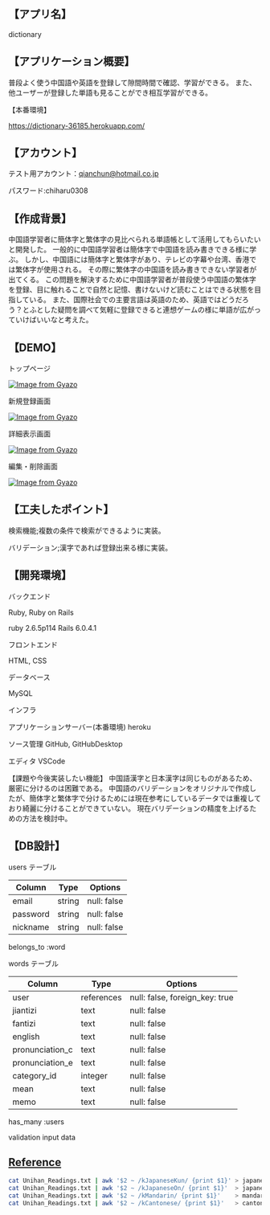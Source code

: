 ## 【アプリ名】

dictionary

## 【アプリケーション概要】

普段よく使う中国語や英語を登録して隙間時間で確認、学習ができる。
また、他ユーザーが登録した単語も見ることができ相互学習ができる。

【本番環境】

https://dictionary-36185.herokuapp.com/

## 【アカウント】

テスト用アカウント：qianchun@hotmail.co.jp

パスワード:chiharu0308

## 【作成背景】

中国語学習者に簡体字と繁体字の見比べられる単語帳として活用してもらいたいと開発した。
一般的に中国語学習者は簡体字で中国語を読み書きできる様に学ぶ。
しかし、中国語には簡体字と繁体字があり、テレビの字幕や台湾、香港では繁体字が使用される。
その際に繁体字の中国語を読み書きできない学習者が出てくる。
この問題を解決するために中国語学習者が普段使う中国語の繁体字を登録、目に触れることで自然と記憶、書けないけど読むことはできる状態を目指している。
また、国際社会での主要言語は英語のため、英語ではどうだろう？とふとした疑問を調べて気軽に登録できると連想ゲームの様に単語が広がっていけばいいなと考えた。

## 【DEMO】

トップページ

[![Image from Gyazo](https://i.gyazo.com/4aa7590ad39d987af52dbf251bed1a74.png)](https://gyazo.com/4aa7590ad39d987af52dbf251bed1a74)

新規登録画面

[![Image from Gyazo](https://i.gyazo.com/0704a764be505f8080095deabc2f0cfb.png)](https://gyazo.com/0704a764be505f8080095deabc2f0cfb)

詳細表示画面

[![Image from Gyazo](https://i.gyazo.com/02b56f8916378f2a1a59a15f0fd6d6f4.png)](https://gyazo.com/02b56f8916378f2a1a59a15f0fd6d6f4)

編集・削除画面

[![Image from Gyazo](https://i.gyazo.com/cd81cb4dcabbb0bea3e700ce85bab534.png)](https://gyazo.com/cd81cb4dcabbb0bea3e700ce85bab534)


## 【工夫したポイント】

検索機能;複数の条件で検索ができるように実装。

バリデーション;漢字であれば登録出来る様に実装。

## 【開発環境】

バックエンド

Ruby, Ruby on Rails

ruby 2.6.5p114
Rails 6.0.4.1

フロントエンド

HTML, CSS

データベース

MySQL

インフラ

アプリケーションサーバー(本番環境)
heroku

ソース管理
GitHub, GitHubDesktop

エディタ
VSCode

【課題や今後実装したい機能】
中国語漢字と日本漢字は同じものがあるため、厳密に分けるのは困難である。
中国語のバリデーションをオリジナルで作成したが、簡体字と繁体字で分けるためには現在参考にしているデータでは重複しており綺麗に分けることができていない。
現在バリデーションの精度を上げるための方法を検討中。

## 【DB設計】

users テーブル

| Column     | Type   | Options     |
| ---------- | ------ | ----------- |
| email      | string | null: false |
| password   | string | null: false |
| nickname   | string | null: false |

belongs_to :word

words テーブル

| Column          | Type       | Options                        |
| --------------- | ---------- | ------------------------------ |
| user            | references | null: false, foreign_key: true |
| jiantizi        | text       | null: false                    |
| fantizi         | text       | null: false                    |
| english         | text       | null: false                    |
| pronunciation_c | text       | null: false                    |
| pronunciation_e | text       | null: false                    |
| category_id     | integer    | null: false                    |
| mean            | text       | null: false                    |
| memo            | text       | null: false                    |

has_many :users

validation input data
## [Reference](https://shinya131-note.hatenablog.jp/entry/2015/07/10/004853)
```bash
cat Unihan_Readings.txt | awk '$2 ~ /kJapaneseKun/ {print $1}' > japanese_kun
cat Unihan_Readings.txt | awk '$2 ~ /kJapaneseOn/ {print $1}'  > japanese_on
cat Unihan_Readings.txt | awk '$2 ~ /kMandarin/ {print $1}'    > mandarin
cat Unihan_Readings.txt | awk '$2 ~ /kCantonese/ {print $1}'   > cantonese
```